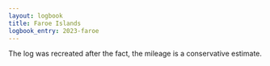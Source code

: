 ```yaml
---
layout: logbook
title: Faroe Islands
logbook_entry: 2023-faroe
---
```


The log was recreated after the fact, the mileage is a conservative estimate.